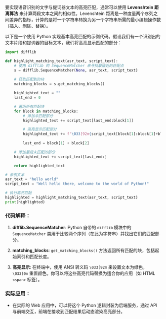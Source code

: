 要实现语音识别的文字与提词器文本的高亮匹配，通常可以使用 **Levenshtein 距离算法** 来计算两段文本之间的相似性。Levenshtein 距离是一种度量两个序列之间差异的指标，计算的是将一个字符串转换为另一个字符串所需的最小编辑操作数（插入、删除、替换）。

以下是一个使用 Python 实现基本高亮匹配的示例代码。假设我们有一个识别出的文本片段和提词器的目标文本，我们将高亮显示匹配的部分：

```python
import difflib

def highlight_matching_text(asr_text, script_text):
    # 使用 difflib 的 SequenceMatcher 来寻找最接近的匹配点
    s = difflib.SequenceMatcher(None, asr_text, script_text)
    
    # 获取匹配到的块
    matching_blocks = s.get_matching_blocks()

    highlighted_text = ""
    last_end = 0

    # 遍历所有匹配块
    for block in matching_blocks:
        # 添加未匹配部分
        highlighted_text += script_text[last_end:block[1]]

        # 高亮显示匹配部分
        highlighted_text += f'\033[92m{script_text[block[1]:block[1]+block[2]]}\033[0m'
        
        last_end = block[1] + block[2]

    # 添加最后未匹配的部分
    highlighted_text += script_text[last_end:]

    return highlighted_text

# 示例文本
asr_text = "hello world"
script_text = "Well hello there, welcome to the world of Python!"

# 执行高亮匹配
highlighted = highlight_matching_text(asr_text, script_text)
print(highlighted)
```

### 代码解释：
1. **difflib.SequenceMatcher**: Python 自带的 `difflib` 模块中的 `SequenceMatcher` 类用于比较两个序列（在此为字符串）并找出它们的匹配部分。
   
2. **matching_blocks**: `get_matching_blocks()` 方法返回所有匹配的块，包括起始索引和匹配长度。

3. **高亮显示**: 在终端中，使用 ANSI 转义码 `\033[92m` 来设置文本为绿色，`\033[0m` 重置颜色。你可以将这些高亮代码替换为适合你的应用（如 HTML `<span>` 标签）。

### 实际应用：
- 在实际的 Web 应用中，可以将这个 Python 逻辑封装为后端服务，通过 API 与前端交互，前端在接收到匹配结果后动态渲染高亮部分。
